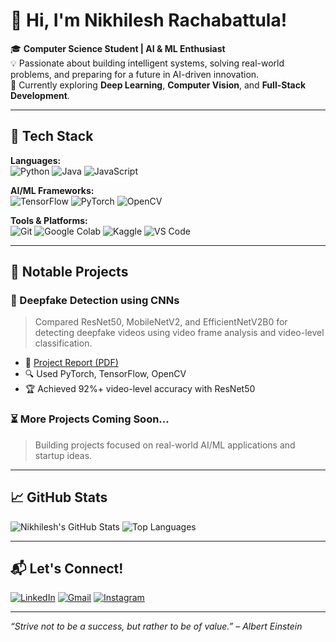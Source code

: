 # 👋 Hi, I'm Nikhilesh Rachabattula!

🎓 **Computer Science Student | AI & ML Enthusiast**  
💡 Passionate about building intelligent systems, solving real-world problems, and preparing for a future in AI-driven innovation.  
🚀 Currently exploring **Deep Learning**, **Computer Vision**, and **Full-Stack Development**.

---

## 🔧 Tech Stack

**Languages:**  
![Python](https://img.shields.io/badge/Python-3776AB?style=flat&logo=python&logoColor=white)
![Java](https://img.shields.io/badge/Java-ED8B00?style=flat&logo=openjdk&logoColor=white)
![JavaScript](https://img.shields.io/badge/JavaScript-F7DF1E?style=flat&logo=javascript&logoColor=black)

**AI/ML Frameworks:**  
![TensorFlow](https://img.shields.io/badge/TensorFlow-FF6F00?style=flat&logo=tensorflow&logoColor=white)
![PyTorch](https://img.shields.io/badge/PyTorch-EE4C2C?style=flat&logo=pytorch&logoColor=white)
![OpenCV](https://img.shields.io/badge/OpenCV-5C3EE8?style=flat&logo=opencv&logoColor=white)

**Tools & Platforms:**  
![Git](https://img.shields.io/badge/Git-F05032?style=flat&logo=git&logoColor=white)
![Google Colab](https://img.shields.io/badge/Colab-F9AB00?style=flat&logo=googlecolab&logoColor=white)
![Kaggle](https://img.shields.io/badge/Kaggle-20BEFF?style=flat&logo=kaggle&logoColor=white)
![VS Code](https://img.shields.io/badge/VS--Code-007ACC?style=flat&logo=visual-studio-code&logoColor=white)

---

## 📌 Notable Projects

### 🧠 Deepfake Detection using CNNs
> Compared ResNet50, MobileNetV2, and EfficientNetV2B0 for detecting deepfake videos using video frame analysis and video-level classification.

- 📄 [Project Report (PDF)](./Deepfake%20Detection%20Report.pdf)
- 🔍 Used PyTorch, TensorFlow, OpenCV
- 🏆 Achieved 92%+ video-level accuracy with ResNet50

### ⏳ More Projects Coming Soon...
> Building projects focused on real-world AI/ML applications and startup ideas.

---

## 📈 GitHub Stats

![Nikhilesh's GitHub Stats](https://github-readme-stats.vercel.app/api?username=nikhilesh-r&show_icons=true&theme=radical)
![Top Languages](https://github-readme-stats.vercel.app/api/top-langs/?username=nikhilesh-r&layout=compact&theme=radical)

---

## 📬 Let's Connect!

[![LinkedIn](https://img.shields.io/badge/LinkedIn-blue?style=flat&logo=linkedin)](https://www.linkedin.com/in/your-linkedin/)
[![Gmail](https://img.shields.io/badge/Gmail-D14836?style=flat&logo=gmail&logoColor=white)](mailto:your.email@example.com)
[![Instagram](https://img.shields.io/badge/Instagram-E4405F?style=flat&logo=instagram&logoColor=white)](https://instagram.com/yourhandle)

---

_“Strive not to be a success, but rather to be of value.” – Albert Einstein_


